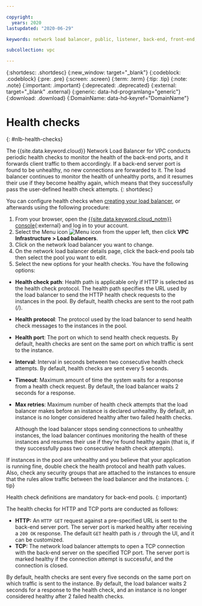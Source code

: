 ```yaml
---

copyright:
  years: 2020
lastupdated: "2020-06-29"

keywords: network load balancer, public, listener, back-end, front-end, pool, round-robin, weighted, connections, methods, policies, APIs, access, ports, vpc, vpc network

subcollection: vpc

---
```


{:shortdesc: .shortdesc}
{:new_window: target="_blank"}
{:codeblock: .codeblock}
{:pre: .pre}
{:screen: .screen}
{:term: .term}
{:tip: .tip}
{:note: .note}
{:important: .important}
{:deprecated: .deprecated}
{:external: target="_blank" .external}
{:generic: data-hd-programlang="generic"}
{:download: .download}
{:DomainName: data-hd-keyref="DomainName"}

# Health checks
{: #nlb-health-checks}

The {{site.data.keyword.cloud}} Network Load Balancer for VPC conducts periodic health checks to monitor the health of the back-end ports, and it forwards client traffic to them accordingly. If a back-end server port is found to be unhealthy, no new connections are forwarded to it. The load balancer continues to monitor the health of unhealthy ports, and it resumes their use if they become healthy again, which means that they successfully pass the user-defined health check attempts.
{: shortdesc}

You can configure health checks when [creating your load balancer](/docs/vpc?topic=vpc-creating-a-vpc-using-the-ibm-cloud-console#nlb-ui), or afterwards using the following procedure:

1. From your browser, open the [{{site.data.keyword.cloud_notm}} console](https://cloud.ibm.com){:external} and log in to your account.
2. Select the Menu icon ![Menu icon](../../icons/icon_hamburger.svg) from the upper left, then click **VPC Infrastructure > Load balancers**.
3. Click on the network load balancer you want to change.
4. On the network load balancer details page, click the back-end pools tab then select the pool you want to edit.
5. Select the new options for your health checks. You have the following options:

  * **Health check path**: Health path is applicable only if HTTP is selected as the health check protocol. The health path specifies the URL used by the load balancer to send the HTTP health check requests to the instances in the pool. By default, health checks are sent to the root path (/).
  * **Health protocol**: The protocol used by the load balancer to send health check messages to the instances in the pool.
  * **Health port**: The port on which to send health check requests. By default, health checks are sent on the same port on which traffic is sent to the instance.
  * **Interval**: Interval in seconds between two consecutive health check attempts. By default, health checks are sent every 5 seconds.
  * **Timeout**: Maximum amount of time the system waits for a response from a health check request. By default, the load balancer waits 2 seconds for a response.
  * **Max retries**: Maximum number of health check attempts that the load balancer makes before an instance is declared unhealthy. By default, an instance is no longer considered healthy after two failed health checks.

    Although the load balancer stops sending connections to unhealthy instances, the load balancer continues monitoring the health of these instances and resumes their use if they're found healthy again (that is, if they successfully pass two consecutive health check attempts).

If instances in the pool are unhealthy and you believe that your application is running fine, double check the health protocol and health path values. Also, check any security groups that are attached to the instances to ensure that the rules allow traffic between the load balancer and the instances.
{: tip}

Health check definitions are mandatory for back-end pools.
{: important}

The health checks for HTTP and TCP ports are conducted as follows:

* **HTTP:** An `HTTP GET` request against a pre-specified URL is sent to the back-end server port. The server port is marked healthy after receiving a `200 OK` response. The default `GET` health path is `/` through the UI, and it can be customized.
* **TCP:** The network load balancer attempts to open a TCP connection with the back-end server on the specified TCP port. The server port is marked healthy if the connection attempt is successful, and the connection is closed.

By default, health checks are sent every five seconds on the same port on which traffic is sent to the instance. By default, the load balancer waits 2 seconds for a response to the health check, and an instance is no longer considered healthy after 2 failed health checks.
